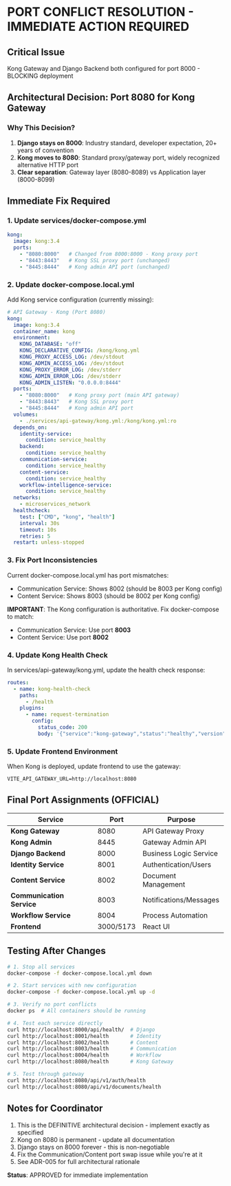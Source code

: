 # PORT CONFLICT RESOLUTION - IMMEDIATE ACTION REQUIRED

## Critical Issue
Kong Gateway and Django Backend both configured for port 8000 - BLOCKING deployment

## Architectural Decision: Port 8080 for Kong Gateway

### Why This Decision?
1. **Django stays on 8000**: Industry standard, developer expectation, 20+ years of convention
2. **Kong moves to 8080**: Standard proxy/gateway port, widely recognized alternative HTTP port
3. **Clear separation**: Gateway layer (8080-8089) vs Application layer (8000-8099)

## Immediate Fix Required

### 1. Update services/docker-compose.yml
```yaml
kong:
  image: kong:3.4
  ports:
    - "8080:8000"   # Changed from 8000:8000 - Kong proxy port
    - "8443:8443"   # Kong SSL proxy port (unchanged)
    - "8445:8444"   # Kong admin API port (unchanged)
```

### 2. Update docker-compose.local.yml
Add Kong service configuration (currently missing):
```yaml
# API Gateway - Kong (Port 8080)
kong:
  image: kong:3.4
  container_name: kong
  environment:
    KONG_DATABASE: "off"
    KONG_DECLARATIVE_CONFIG: /kong/kong.yml
    KONG_PROXY_ACCESS_LOG: /dev/stdout
    KONG_ADMIN_ACCESS_LOG: /dev/stdout
    KONG_PROXY_ERROR_LOG: /dev/stderr
    KONG_ADMIN_ERROR_LOG: /dev/stderr
    KONG_ADMIN_LISTEN: "0.0.0.0:8444"
  ports:
    - "8080:8000"   # Kong proxy port (main API gateway)
    - "8443:8443"   # Kong SSL proxy port
    - "8445:8444"   # Kong admin API port
  volumes:
    - ./services/api-gateway/kong.yml:/kong/kong.yml:ro
  depends_on:
    identity-service:
      condition: service_healthy
    backend:
      condition: service_healthy
    communication-service:
      condition: service_healthy
    content-service:
      condition: service_healthy
    workflow-intelligence-service:
      condition: service_healthy
  networks:
    - microservices_network
  healthcheck:
    test: ["CMD", "kong", "health"]
    interval: 30s
    timeout: 10s
    retries: 5
  restart: unless-stopped
```

### 3. Fix Port Inconsistencies
Current docker-compose.local.yml has port mismatches:
- Communication Service: Shows 8002 (should be 8003 per Kong config)
- Content Service: Shows 8003 (should be 8002 per Kong config)

**IMPORTANT**: The Kong configuration is authoritative. Fix docker-compose to match:
- Communication Service: Use port **8003**
- Content Service: Use port **8002**

### 4. Update Kong Health Check
In services/api-gateway/kong.yml, update the health check response:
```yaml
routes:
  - name: kong-health-check
    paths:
      - /health
    plugins:
      - name: request-termination
        config:
          status_code: 200
          body: '{"service":"kong-gateway","status":"healthy","version":"3.4","port":8080}'
```

### 5. Update Frontend Environment
When Kong is deployed, update frontend to use the gateway:
```env
VITE_API_GATEWAY_URL=http://localhost:8080
```

## Final Port Assignments (OFFICIAL)

| Service | Port | Purpose |
|---------|------|---------|
| **Kong Gateway** | 8080 | API Gateway Proxy |
| **Kong Admin** | 8445 | Gateway Admin API |
| **Django Backend** | 8000 | Business Logic Service |
| **Identity Service** | 8001 | Authentication/Users |
| **Content Service** | 8002 | Document Management |
| **Communication Service** | 8003 | Notifications/Messages |
| **Workflow Service** | 8004 | Process Automation |
| **Frontend** | 3000/5173 | React UI |

## Testing After Changes

```bash
# 1. Stop all services
docker-compose -f docker-compose.local.yml down

# 2. Start services with new configuration
docker-compose -f docker-compose.local.yml up -d

# 3. Verify no port conflicts
docker ps  # All containers should be running

# 4. Test each service directly
curl http://localhost:8000/api/health/  # Django
curl http://localhost:8001/health       # Identity
curl http://localhost:8002/health       # Content
curl http://localhost:8003/health       # Communication
curl http://localhost:8004/health       # Workflow
curl http://localhost:8080/health       # Kong Gateway

# 5. Test through gateway
curl http://localhost:8080/api/v1/auth/health
curl http://localhost:8080/api/v1/documents/health
```

## Notes for Coordinator
1. This is the DEFINITIVE architectural decision - implement exactly as specified
2. Kong on 8080 is permanent - update all documentation
3. Django stays on 8000 forever - this is non-negotiable
4. Fix the Communication/Content port swap issue while you're at it
5. See ADR-005 for full architectural rationale

**Status**: APPROVED for immediate implementation